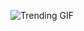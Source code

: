 
<!-- GIF_SECTION -->
![Trending GIF](https://media0.giphy.com/media/v1.Y2lkPThiYjIxNzcyOXAwYjczNXl3eWZwNXJiYmU4Y3E1Z280N2NoamlscHNhcTZxZDMxeCZlcD12MV9naWZzX3NlYXJjaCZjdD1n/C9F9R915GUwbPL5vr4/giphy.gif)
<!-- END_GIF_SECTION -->
